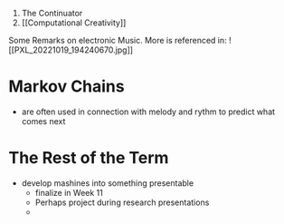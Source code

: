 1. The Continuator
2. [[Computational Creativity]]

Some Remarks on electronic Music. More is referenced in: ![[PXL_20221019_194240670.jpg]]

# Markov Chains
- are often used in connection with melody and rythm to predict what comes next

# The Rest of the Term
- develop mashines into something presentable
	- finalize in Week 11
	- Perhaps project during research presentations
	- 